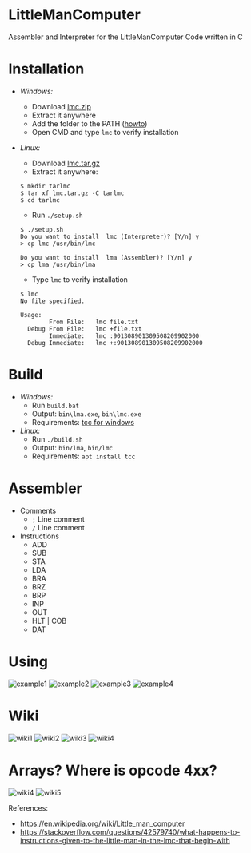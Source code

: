 # LittleManComputer
Assembler and Interpreter for the LittleManComputer Code written in C

# Installation
- *Windows:*
	- Download [lmc.zip](bin)
	- Extract it anywhere
	- Add the folder to the PATH ([howto](https://windowsloop.com/how-to-add-to-windows-path/))
	- Open CMD and type `lmc` to verify installation
- *Linux:*
	- Download [lmc.tar.gz](bin)
	- Extract it anywhere:
	```
	$ mkdir tarlmc
	$ tar xf lmc.tar.gz -C tarlmc
	$ cd tarlmc
	```
	
	- Run `./setup.sh`
	```
	$ ./setup.sh
	Do you want to install  lmc (Interpreter)? [Y/n] y
	> cp lmc /usr/bin/lmc

	Do you want to install  lma (Assembler)? [Y/n] y
	> cp lma /usr/bin/lma
	
	```
	
	- Type `lmc` to verify installation
	```
	$ lmc
	No file specified.

	Usage:
	        From File:   lmc file.txt
	  Debug From File:   lmc +file.txt
	        Immediate:   lmc :901308901309508209902000 
	  Debug Immediate:   lmc +:901308901309508209902000

	```

# Build
- *Windows:*
	- Run `build.bat`
	- Output: `bin\lma.exe`, `bin\lmc.exe`
	- Requirements: [tcc for windows](http://download.savannah.gnu.org/releases/tinycc/)
- *Linux:*
	- Run `./build.sh`
	- Output: `bin/lma`, `bin/lmc`
	- Requirements: `apt install tcc`

# Assembler
- Comments
	- `;` Line comment
	- `/` Line comment
- Instructions
	- ADD
	- SUB
	- STA
	- LDA
	- BRA
	- BRZ
	- BRP
	- INP
	- OUT
	- HLT | COB
	- DAT

# Using
![example1](wiki/output1.png)
![example2](wiki/output2.png)
![example3](wiki/output3.png)
![example4](wiki/output4.png)

# Wiki
![wiki1](wiki/LittleManComputer.png)
![wiki2](wiki/ExecutionCycle.png)
![wiki3](wiki/Instructions.png)
![wiki4](wiki/Example.png)

# Arrays? Where is opcode 4xx?
![wiki4](wiki/opcode4.png)
![wiki5](wiki/array.png)

References:
- https://en.wikipedia.org/wiki/Little_man_computer
- https://stackoverflow.com/questions/42579740/what-happens-to-instructions-given-to-the-little-man-in-the-lmc-that-begin-with

